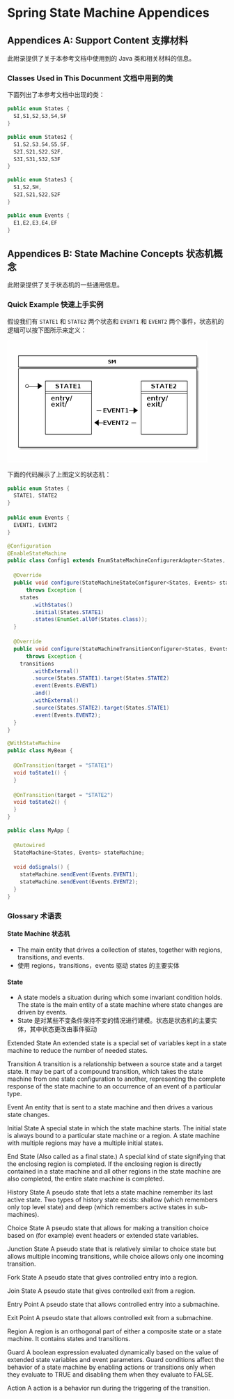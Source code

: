 # Spring State Machine Appendices

## Appendices A: Support Content 支撑材料

此附录提供了关于本参考文档中使用到的 Java 类和相关材料的信息。

### Classes Used in This Docunment 文档中用到的类

下面列出了本参考文档中出现的类：

```java
public enum States {
  SI,S1,S2,S3,S4,SF
}
```

```java
public enum States2 {
  S1,S2,S3,S4,S5,SF,
  S2I,S21,S22,S2F,
  S3I,S31,S32,S3F
}
```

```java
public enum States3 {
  S1,S2,SH,
  S2I,S21,S22,S2F
}
```

```java
public enum Events {
  E1,E2,E3,E4,EF
}
```

## Appendices B: State Machine Concepts 状态机概念

此附录提供了关于状态机的一些通用信息。

### Quick Example 快速上手实例

假设我们有 `STATE1` 和 `STATE2` 两个状态和 `EVENT1` 和 `EVENT2` 两个事件，状态机的逻辑可以按下图所示来定义：

![statechart0.png](./resources/statechart0.png)

下面的代码展示了上图定义的状态机：

```java
public enum States {
  STATE1, STATE2
}

public enum Events {
  EVENT1, EVENT2
}
```

```java
@Configuration
@EnableStateMachine
public class Config1 extends EnumStateMachineConfigurerAdapter<States, Events> {

  @Override
  public void configure(StateMachineStateConfigurer<States, Events> states)
      throws Exception {
    states
        .withStates()
        .initial(States.STATE1)
        .states(EnumSet.allOf(States.class));
  }

  @Override
  public void configure(StateMachineTransitionConfigurer<States, Events> transitions)
      throws Exception {
    transitions
        .withExternal()
        .source(States.STATE1).target(States.STATE2)
        .event(Events.EVENT1)
        .and()
        .withExternal()
        .source(States.STATE2).target(States.STATE1)
        .event(Events.EVENT2);
  }
}
```

```java
@WithStateMachine
public class MyBean {

  @OnTransition(target = "STATE1")
  void toState1() {
  }

  @OnTransition(target = "STATE2")
  void toState2() {
  }
}
```

```java
public class MyApp {

  @Autowired
  StateMachine<States, Events> stateMachine;

  void doSignals() {
    stateMachine.sendEvent(Events.EVENT1);
    stateMachine.sendEvent(Events.EVENT2);
  }
}
```

### Glossary 术语表

#### State Machine 状态机

- The main entity that drives a collection of states, together with regions, transitions, and events.
- 使用 regions，transitions，events 驱动 states 的主要实体

#### State

- A state models a situation during which some invariant condition holds. The state is the main entity of a state machine where state changes are driven by events.
- State 是对某些不变条件保持不变的情况进行建模。状态是状态机的主要实体，其中状态更改由事件驱动

Extended State
An extended state is a special set of variables kept in a state machine to reduce the number of needed states.

Transition
A transition is a relationship between a source state and a target state. It may be part of a compound transition, which takes the state machine from one state configuration to another, representing the complete response of the state machine to an occurrence of an event of a particular type.

Event
An entity that is sent to a state machine and then drives a various state changes.

Initial State
A special state in which the state machine starts. The initial state is always bound to a particular state machine or a region. A state machine with multiple regions may have a multiple initial states.

End State
(Also called as a final state.) A special kind of state signifying that the enclosing region is completed. If the enclosing region is directly contained in a state machine and all other regions in the state machine are also completed, the entire state machine is completed.

History State
A pseudo state that lets a state machine remember its last active state. Two types of history state exists: shallow (which remembers only top level state) and deep (which remembers active states in sub-machines).

Choice State
A pseudo state that allows for making a transition choice based on (for example) event headers or extended state variables.

Junction State
A pseudo state that is relatively similar to choice state but allows multiple incoming transitions, while choice allows only one incoming transition.

Fork State
A pseudo state that gives controlled entry into a region.

Join State
A pseudo state that gives controlled exit from a region.

Entry Point
A pseudo state that allows controlled entry into a submachine.

Exit Point
A pseudo state that allows controlled exit from a submachine.

Region
A region is an orthogonal part of either a composite state or a state machine. It contains states and transitions.

Guard
A boolean expression evaluated dynamically based on the value of extended state variables and event parameters. Guard conditions affect the behavior of a state machine by enabling actions or transitions only when they evaluate to TRUE and disabling them when they evaluate to FALSE.

Action
A action is a behavior run during the triggering of the transition.
